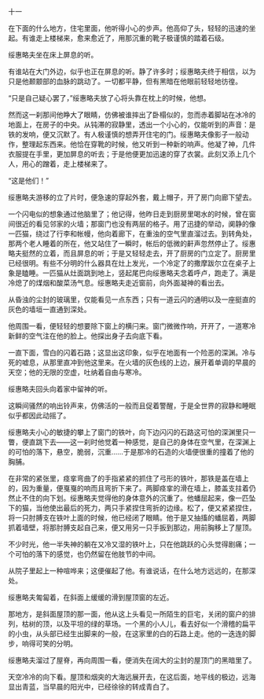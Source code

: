 十一

  

在下面的什么地方，住宅里面，他听得小心的步声。他高仰了头，轻轻的迅速的坐起。有谁走上楼梯来，愈来愈近了，用那沉重的靴子极谨慎的踏着石级。

绥惠略夫坐在床上屏息的听。

有谁站在大门外边，似乎也正在屏息的听。静了许多时；绥惠略夫终于相信，以为只是他颞颥部的血脉的跳动了。一切都平静，但有黑暗在他眼前轻轻地彷徨。

“只是自己疑心罢了，”绥惠略夫放了心将头靠在枕上的时候，他想。

然而这一刹那间他睁大了眼睛，仿佛被谁摔出了卧榻似的，忽而赤着脚站在冰冷的地面上，在房子的中央。从钝滞的寂静里，透出一个小心的，仅能听到的声音：是铁的发响，便又沉默了。有人极谨慎的想弄开住宅的门。绥惠略夫像影子一般动作，整理起东西来。他恰在穿靴的时候，他又听到一种新的响声。他凝了神，几件衣服提在手里，更加屏息的听去；于是他便更加迅速的穿了衣裳。此刻又添上几个人，用心的蹭着，走上楼梯来了。

“这是他们！”

绥惠略夫游移的立了片时，便急速的穿起外套，戴上帽子，开了房门向廊下望去。

一个闪电似的想象通过他脑里了；他记得，他昨日走到厨房里喝水的时候，曾在窗间很近的看见邻家的火墙；那窗门也没有两层的格子。用了迅捷的举动，阒静的像一匹猫，绕过了行李和帐幔，他向着廊下，在重浊的空气里直溜过去。到转角处，那两个老人睡着的所在，他又站住了一瞬时，帐后的低微的鼾声忽然停止了。绥惠略夫挺然的立着，而且屏息的听；于是又轻轻走去，开了厨房的门立定了。厨房里已经很明。有些不分明的什么器具在灶上发光，一个冷定了的撒摩跋尔立在桌子上象是瞌睡。一匹猫从灶面跳到地上，竖起尾巴向绥惠略夫念着呼卢，跑走了。满是冷熄了的煤烟和酸菜汤气息。绥惠略夫走近窗前，向外面凝神的看出去。

从昏浊的尘封的玻璃里，仅能看见一点东西；只有一道云闪的通明以及一座挺直的灰色的墙垣一直通到深处。

他周围一看，便轻轻的想要除下窗上的横闩来。窗门微微作响，开开了，一道寒冷新鲜的空气注在他的脸上。他探出身子去向底下看。

一直下面，雪白的闪着石路；这显出这印象，似乎在地面有一个险恶的深渊。冷与死的嘘息，从那里直冲到他这里来。在火墙的灰色线的上边，展开着单调的早晨的天空；他的无限的空虚，吐纳着自由与寒冷。

绥惠略夫回头向着家中留神的听。

这瞬间骚然的响出铃声来，仿佛活的一般而且促着警醒，于是全世界的寂静和睡眠似乎都因此动摇了。

绥惠略夫小心的敏捷的攀上了窗门的铁叶，向下边闪闪的石路这可怕的深渊里只一瞥，便直跳下去——这一刹时他觉着一种感觉，是自己的身体在空气里，在深渊上的可怕的落下，悬空，脆弱，沉重……于是那冷的石造的火墙便很重的撞着了他的胸脯。

在非常的紧张里，痉挛弯曲了的手指紧紧的抓住了弓形的铁叶，那铁是盖在墙上的，因为重量，便戛戛的响而且弯折下来了。两脚痉挛的滑在墙上，膝盖支拄着仍然止不住的向下划。绥惠略夫觉得他的身体意外的沉重了。他蟠屈起来，像一匹坠下的猫，当他使出最后的死力，两只手紧捏住弯折的边缘。松了，便又紧紧捏住，将一只肘膊支在铁叶上面的时候，他已经闭了眼睛。他于是又抽搐的蟠屈着，两脚抓着墙壁，将那肘膊支起自己来，便又用另一只手扳到那边，用前胸移上了屋顶。

不少时光，他一半失神的躺在又冷又湿的铁叶上，只在他跳跃的心头觉得剧痛；一个可怕的落下的感觉，也仍然留在他肢节的中间。

从院子里起上一种喧哗来；这便催起了他。有谁说话，在什么地方远远的，在那深处。

绥惠略夫匍匐着，在斜面上缓缓的滑到屋顶窗的左近。

那地方，是斜面屋顶的那一面，他从这上头看见一所陌生的巨宅，关闭的窗户的排列，枯树的顶，以及平坦的绿的草场。一个黑的小人儿，看去好似一个滑稽的扁平的小虫，从头部已经生出脚来的一般，在这家里的白的石路上走。他的一迭连的脚步，响得可笑的分明。

绥惠略夫溜过了屋脊，再向周围一看，便消失在阔大的尘封的屋顶门的黑暗里了。

天空冷冷的向下看。屋顶和烟突的大海远展开去，在这后面，地平线的极边，远海显出青蓝，当早晨的阳光中，已经徐徐的转成青白了。